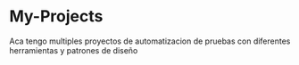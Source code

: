 # My-Projects
Aca tengo multiples proyectos de automatizacion de pruebas con diferentes herramientas y patrones de diseño
